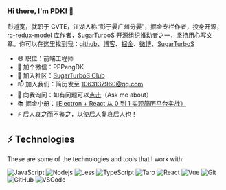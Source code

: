 ### Hi there, I'm PDK! 👋

彭道宽，就职于 CVTE，江湖人称“彭于晏广州分晏”，掘金专栏作者，投身开源，[rc-redux-model](https://github.com/SugarTurboS/rc-redux-model) 库作者，SugarTurboS 开源组织推动者之一，坚持用心写文章。你可以在这里找到我：[github](https://github.com/PDKSophia)、[博客](https://github.com/PDKSophia/blog.io)、[掘金](https://juejin.im/user/594ca8a35188250d892f4139/posts)、[微博](https://weibo.com/u/2971991985)、[SugarTurboS](https://github.com/SugarTurboS)

- 😄 职位：前端工程师
- 💬 加个微信：PPPengDK
- 🏡 加入社区：[SugarTurboS Club](https://github.com/SugarTurboS)
- 📫 加入我们：简历发至 1063137960@qq.com
- 💬 向我询问：如有问题可以[点击](https://github.com/PDKSophia/blog.io/issues)（Ask me about）
- 📚 掘金小册：[《Electron + React 从 0 到 1 实现简历平台实战》](https://juejin.cn/book/6950646725295996940)
- ⚡ 后人哀之而不鉴之，以使后人复哀后人也！

<!-- <img src="https://github-readme-stats.vercel.app/api?username=PDKSophia&show_icons=true" alt="1024bibi.com" style="margin-top: 100px;" /> -->


<!-- **Languages and Tools:**  

<code><img height="24" src="https://raw.githubusercontent.com/github/explore/80688e429a7d4ef2fca1e82350fe8e3517d3494d/topics/html/html.png"></code>
<code><img height="24" src="https://raw.githubusercontent.com/github/explore/80688e429a7d4ef2fca1e82350fe8e3517d3494d/topics/css/css.png"></code>
<code><img height="24" src="https://raw.githubusercontent.com/github/explore/80688e429a7d4ef2fca1e82350fe8e3517d3494d/topics/javascript/javascript.png"></code>
<code><img height="24" src="https://raw.githubusercontent.com/github/explore/80688e429a7d4ef2fca1e82350fe8e3517d3494d/topics/typescript/typescript.png"></code>
<code><img height="24" src="https://raw.githubusercontent.com/github/explore/80688e429a7d4ef2fca1e82350fe8e3517d3494d/topics/react/react.png"></code>
<code><img height="24" src="https://raw.githubusercontent.com/github/explore/5c058a388828bb5fde0bcafd4bc867b5bb3f26f3/topics/vue/vue.png"></code>
<code><img height="24" src="https://raw.githubusercontent.com/github/explore/80688e429a7d4ef2fca1e82350fe8e3517d3494d/topics/nodejs/nodejs.png"></code>
 -->
## ⚡ Technologies

These are some of the technologies and tools that I work with:

![JavaScript](https://img.shields.io/badge/-JavaScript-black?style=flat-square&logo=javascript)
![Nodejs](https://img.shields.io/badge/-Nodejs-339933?style=flat-square&logo=Node.js&logoColor=white)
![Less](https://img.shields.io/badge/-Less-CC6699?style=flat-square&logo=less&logoColor=white)
![TypeScript](https://img.shields.io/badge/-TypeScript-007ACC?style=flat-square&logo=typescript&logoColor=white)
![Taro](https://img.shields.io/badge/-Taro-2C2255?style=flat-square&logo=taro&logoColor=white)
![React](https://img.shields.io/badge/-React-007ACC?style=flat-square&logo=react&logoColor=white)
![Vue](https://img.shields.io/badge/-Vue-339933?style=flat-square&logo=vue.js&logoColor=white)
![Git](https://img.shields.io/badge/-Git-black?style=flat-square&logo=git)
![GitHub](https://img.shields.io/badge/-GitHub-181717?style=flat-square&logo=github)
![VSCode](https://img.shields.io/badge/-VSCode-007ACC?style=flat-square&logo=visual-studio-code&logoColor=white)


